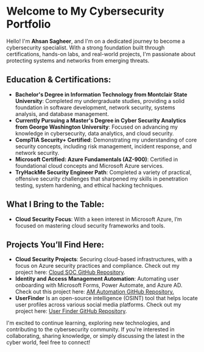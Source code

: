 # Welcome to My Cybersecurity Portfolio

Hello! I'm **Ahsan Sagheer**, and I'm on a dedicated journey to become a cybersecurity specialist. With a strong foundation built through certifications, hands-on labs, and real-world projects, I'm passionate about protecting systems and networks from emerging threats.

## Education & Certifications:
- **Bachelor's Degree in Information Technology from Montclair State University**: Completed my undergraduate studies, providing a solid foundation in software development, network security, systems analysis, and database management.
- **Currently Pursuing a Master's Degree in Cyber Security Analytics from George Washington University**: Focused on advancing my knowledge in cybersecurity, data analytics, and cloud security.
- **CompTIA Security+ Certified**: Demonstrating my understanding of core security concepts, including risk management, incident response, and network security.
- **Microsoft Certified: Azure Fundamentals (AZ-900)**: Certified in foundational cloud concepts and Microsoft Azure services.
- **TryHackMe Security Engineer Path**: Completed a variety of practical, offensive security challenges that sharpened my skills in penetration testing, system hardening, and ethical hacking techniques.

## What I Bring to the Table:
- **Cloud Security Focus**: With a keen interest in Microsoft Azure, I’m focused on mastering cloud security frameworks and tools.

## Projects You’ll Find Here:
- **Cloud Security Projects**: Securing cloud-based infrastructures, with a focus on Azure security practices and compliance. Check out my project here: [Cloud SOC GitHub Repository](https://github.com/Ahsan-Sagheer/Cloud-SOC).
- **Identity and Access Management Automation**: Automating user onboarding with Microsoft Forms, Power Automate, and Azure AD. Check out this project here: [AM Automation GitHub Repository.](https://github.com/Ahsan-Sagheer/IAM-project-Using-MS-Forms-Automate-and-Azure)
- **UserFinder** Is an open-source intelligence (OSINT) tool that helps locate user profiles across various social media platforms.
Check out my project here: [User Finder GitHub Repository](https://github.com/Ahsan-Sagheer/UserFinder).

I'm excited to continue learning, exploring new technologies, and contributing to the cybersecurity community. If you're interested in collaborating, sharing knowledge, or simply discussing the latest in the cyber world, feel free to connect!
